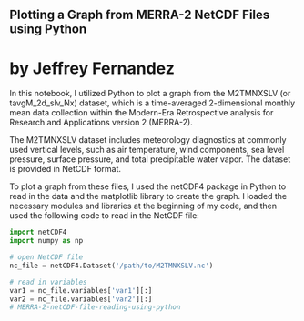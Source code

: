 ## Plotting a Graph from MERRA-2 NetCDF Files using Python
# by Jeffrey Fernandez

In this notebook, I utilized Python to plot a graph from the M2TMNXSLV (or tavgM_2d_slv_Nx) dataset, which is a time-averaged 2-dimensional monthly mean data collection within the Modern-Era Retrospective analysis for Research and Applications version 2 (MERRA-2). 

The M2TMNXSLV dataset includes meteorology diagnostics at commonly used vertical levels, such as air temperature, wind components, sea level pressure, surface pressure, and total precipitable water vapor. The dataset is provided in NetCDF format.

To plot a graph from these files, I used the netCDF4 package in Python to read in the data and the matplotlib library to create the graph. I loaded the necessary modules and libraries at the beginning of my code, and then used the following code to read in the NetCDF file:

```python
import netCDF4
import numpy as np

# open NetCDF file
nc_file = netCDF4.Dataset('/path/to/M2TMNXSLV.nc')

# read in variables
var1 = nc_file.variables['var1'][:]
var2 = nc_file.variables['var2'][:]
# MERRA-2-netCDF-file-reading-using-python
